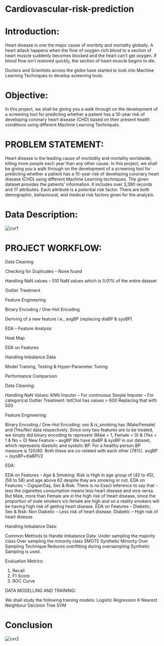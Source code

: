 # Cardiovascular-risk-prediction

# Introduction: 
Heart disease is one the major cause of moribity and mortality globally. A heart attack happens when the flow of oxygen-rich blood to a section of heart muscle suddenly becomes blocked and the heart can’t get oxygen. If blood flow isn’t restored quickly, the section of heart muscle begins to die.

Doctors and Scientists across the globe have started to look into Machine Learning Techniques to develop screening tools.

# Objective:
In this project, we shall be giving you a walk through on the development of a screening tool for predicting whether a patient has a 10-year risk of developing coronary heart disease (CHD) based on their present health conditions using different Machine Learning Techniques.

# PROBLEM STATEMENT:
Heart disease is the leading cause of morbidity and mortality worldwide, killing more people each year than any other cause. In this project, we shall be giving you a walk through on the development of a screening tool for predicting whether a patient has a 10-year risk of developing coronary heart disease (CHD) using different Machine Learning techniques. The given dataset provides the patients’ information. It includes over 3,390 records and 17 attributes. Each attribute is a potential risk factor. There are both demographic, behavioural, and medical risk factors given for the analysis.

# Data Description:
![cvr1](https://user-images.githubusercontent.com/88664177/148629788-2babe9e8-39c6-4410-9527-8f11c47e1655.png)

# PROJECT WORKFLOW:
Data Cleaning

Checking for Duplicates – None found

Handling NaN values – 510 NaN values which is 0.01% of the entire dataset

Outlier Treatment

Feature Engineering

Binary Encoding / One-Hot Encoding

Deriving of a new feature i.e., avgBP (replacing diaBP & sysBP)

EDA – Feature Analysis

Heat Map

EDA on Features

Handling Imbalance Data

Model Training, Testing & Hyper-Parameter Tuning

Performance Comparison

Data Cleaning:

Handling NaN Values:
KNN Imputer – For continuous Simple Imputer – For categorical
Outlier Treatment:
totChol has values > 600 Replacing that with 500

Feature Engineering:

Binary Encoding / One-Hot Encoding:
sex & is_smoking has (Male/Female) and (Yes/No) data respectively. Since only two features are to be treated, we simply did binary encoding to represent (Male = 1, Female = 0) & (Yes = 1 & No = 0)
New Feature – avgBP We have diaBP & sysBP in our dataset, which represents diastolic and systolic BP. For a healthy person BP measure is 120/80. Both these are co-related with each other (78%). avgBP = (sysBP+diaBP)/2

EDA:

EDA on Features – Age & Smoking: Risk is High in age group of (42 to 45),(56 to 58) and age above 62 despite they are smoking or not.
EDA on Features – CigsperDay, Sex & Risk: There is no Exact Inference to say that - less the cigarettes consumption means less heart disease and vice versa. But Male, more than Female are in the high risk of Heart disease, since the proportion of male smokers v/s female are high and on a reality smokers will be having high risk of getting heart disease.
EDA on Features – Diabetic, Sex & Risk: Non Diabetic – Less risk of heart disease. Diabetic – High risk of heart disease

Handling Imbalance Data:

Common Methods to Handle Imbalance Data:
Under sampling the majority class
Over sampling the minority class
SMOTE Synthetic Minority Over Sampling Technique Reduces overfitting during oversampling Synthetic Sampling is used.

Evaluation Metrics:

1. Recall
2. F1 Score
3. ROC Curve

DATA MODELLING AND TRAINING:

We shall study the following training models:
Logistic Regression
K Nearest Neighbour
Decision Tree
SVM

# Conclusion
![cvr2](https://user-images.githubusercontent.com/88664177/148629995-59e7c1fd-807a-4d72-a50f-7cd6672d5db5.png)
